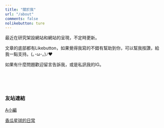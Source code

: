 ```yaml
---
title: "關於我"
url: "/about"
comments: false
nolikebutton: ture
---
```


最近在研究架設網站和網站的呈現，不定時更新。

文章的底部都有Likebutton，如果覺得我寫的不錯有幫助到你，可以幫我按讚，給我一點支持。(｡･ω･｡)ﾉ♥

如果有什麼問題歡迎留言告訴我，或是私訊我的IG。

<br>
<br>
<br>

### 友站連結

[A小編](https://alittleeditor.com/)

[香瓜星球的日常](https://apple1880.pixnet.net/blog)
